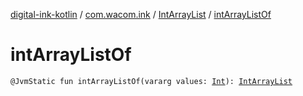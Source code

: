 [digital-ink-kotlin](../../index.md) / [com.wacom.ink](../index.md) / [IntArrayList](index.md) / [intArrayListOf](./int-array-list-of.md)

# intArrayListOf

`@JvmStatic fun intArrayListOf(vararg values: `[`Int`](https://kotlinlang.org/api/latest/jvm/stdlib/kotlin/-int/index.html)`): `[`IntArrayList`](index.md)